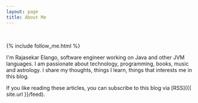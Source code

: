 ```yaml
---
layout: page
title: About Me
---
```


<div class="circularProfilePic"></div>

<br>

{% include follow_me.html %}

I'm Rajasekar Elango, software engineer working on Java and other JVM languages. I am passionate about technology, programming, books, music and astrology.
I share my thoughts, things I learn, things that interests me in this blog. 

If you like reading these articles, you can subscribe to this blog via [RSS]({{ site.url }}/feed).